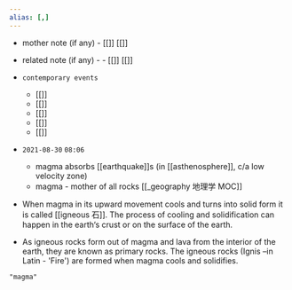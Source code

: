 ```yaml
---
alias: [,]
---
```

- mother note (if any)
		- [[]] [[]]
- related note (if any) -
		- [[]] [[]]
- `contemporary events`
	- [[]]
	- [[]]
	- [[]]
	- [[]]
	- [[]]

- `2021-08-30`  `08:06`
	- magma absorbs [[earthquake]]s (in [[asthenosphere]], c/a low velocity zone)
	- magma - mother of all rocks
[[_geography 地理学 MOC]]
- When magma in its upward movement cools and turns into solid form it is called [[igneous 石]]. The process of cooling and solidification can happen in the earth‘s crust or on the surface of the earth.
- As igneous rocks form out of magma and lava from the interior of the earth, they are known as primary rocks. The igneous rocks (Ignis –in Latin - 'Fire') are formed when magma cools and solidifies.

```query 2021-11-06 03:19
"magma"
```